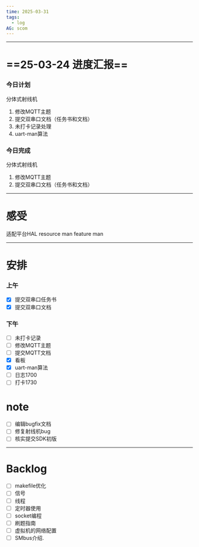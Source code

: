 ```yaml
---
time: 2025-03-31
tags:
  - log
AG: scom
---
```

---
# ==25-03-24 进度汇报==
### 今日计划
分体式射线机
1. 修改MQTT主题
2. 提交双串口文档（任务书和文档）
3. 未打卡记录处理
4. uart-man算法

### 今日完成
分体式射线机
1. 修改MQTT主题
2. 提交双串口文档（任务书和文档）

--- 
# 感受
适配平台HAL
resource man
feature man

--- 
# 安排

### 上午
- [x] 提交双串口任务书
- [x] 提交双串口文档

### 下午
- [ ] 未打卡记录
- [ ] 修改MQTT主题
- [ ] 提交MQTT文档
- [x] 看板
- [x] uart-man算法
- [ ] 日志1700
- [ ] 打卡1730
# note
- [ ] 编辑bugfix文档
- [ ] 修复射线机bug
- [ ] 核实提交SDK初版

--- 
# Backlog
- [ ] makefile优化
- [ ] 信号
- [ ] 线程
- [ ] 定时器使用
- [ ] socket编程
- [ ] 刷题指南
- [ ] 虚拟机的网络配置
- [ ] SMbus介绍.
